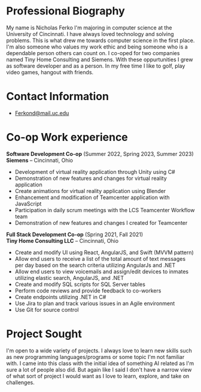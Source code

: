 # Professional Biography
My name is Nicholas Ferko I'm majoring in computer science at the University of Cincinnati. I have always loved technology and solving problems. This is what drew me towards computer science in the first place. I'm also someone who values my work ethic and being someone who is a dependable person others can count on. I co-oped for two companies named Tiny Home Consulting and Siemens. With these oppurtunities I grew as software developer and as a person. In my free time I like to golf, play video games, hangout with friends.
# Contact Information
- Ferkond@mail.uc.edu

# Co-op Work experience 
<strong>Software Development Co-op</strong> (Summer 2022, Spring 2023, Summer 2023)  
<strong>Siemens</strong> – Cincinnati, Ohio
- Development of virtual reality application through Unity using C#
- Demonstration of new features and changes for virtual reality application
- Create animations for virtual reality application using Blender
- Enhancement and modification of Teamcenter application with JavaScript
- Participation in daily scrum meetings with the LCS Teamcenter Workflow team
- Demonstration of new features and changes I created for Teamcenter

<strong>Full Stack Development Co-op</strong> (Spring 2021, Fall 2021)             			                                   
<strong>Tiny Home Consulting LLC</strong> – Cincinnati, Ohio                        
- Create and modify UI using React, AngularJS, and Swift (MVVM pattern)
- Allow end users to receive a list of the total amount of text messages per day based on the search criteria utilizing AngularJs and .NET
- Allow end users to view voicemails and assign/edit devices to inmates utilizing elastic search, AngularJS, and .NET
- Create and modify SQL scripts for SQL Server tables
- Perform code reviews and provide feedback to co-workers
- Create endpoints utilizing .NET in C#
- Use Jira to plan and track various issues in an Agile environment
- Use Git for source control


# Project Sought

I'm open to a wide variety of projects. I always love to learn new skills such as new programming languages/programs or some topic I'm not familiar with. I came into this class with the initial idea of something AI related as I'm sure a lot of people also did. But again like I said I don't have a narrow view of what sort of project I would want as I love to learn, explore, and take on challenges.
